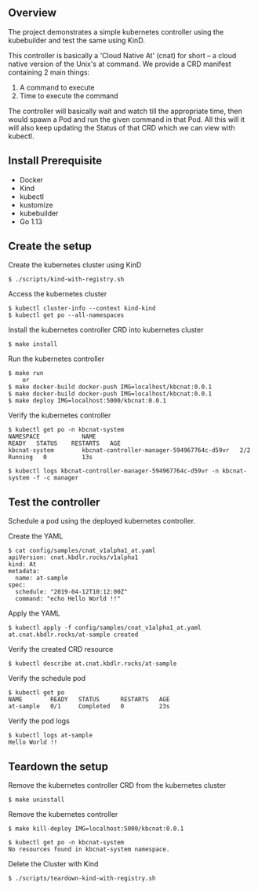 ## Overview

The project demonstrates a simple kubernetes controller using the kubebuilder and test the same using KinD.

This controller is basically a 'Cloud Native At' (cnat) for short – a cloud native version of the Unix's at command. We provide a CRD manifest containing 2 main things:
1. A command to execute
2. Time to execute the command

The controller will basically wait and watch till the appropriate time, then would spawn a Pod and run the given command in that Pod. All this will it will also keep updating the Status of that CRD which we can view with kubectl.

## Install Prerequisite
- Docker
- Kind
- kubectl
- kustomize
- kubebuilder
- Go 1.13

## Create the setup

Create the kubernetes cluster using KinD

`$ ./scripts/kind-with-registry.sh`

Access the kubernetes cluster

```
$ kubectl cluster-info --context kind-kind
$ kubectl get po --all-namespaces
```

Install the kubernetes controller CRD into kubernetes cluster

`$ make install`

Run the kubernetes controller

```
$ make run
	or
$ make docker-build docker-push IMG=localhost/kbcnat:0.0.1
$ make docker-build docker-push IMG=localhost/kbcnat:0.0.1
$ make deploy IMG=localhost:5000/kbcnat:0.0.1
```

Verify the kubernetes controller

```
$ kubectl get po -n kbcnat-system 
NAMESPACE            NAME                                         READY   STATUS    RESTARTS   AGE
kbcnat-system        kbcnat-controller-manager-594967764c-d59vr   2/2     Running   0          13s

$ kubectl logs kbcnat-controller-manager-594967764c-d59vr -n kbcnat-system -f -c manager
```

## Test the controller
Schedule a pod using the deployed kubernetes controller.

Create the YAML

```
$ cat config/samples/cnat_v1alpha1_at.yaml
apiVersion: cnat.kbdlr.rocks/v1alpha1
kind: At
metadata:
  name: at-sample
spec:
  schedule: "2019-04-12T10:12:00Z"
  command: "echo Hello World !!"
```

Apply the YAML

```
$ kubectl apply -f config/samples/cnat_v1alpha1_at.yaml
at.cnat.kbdlr.rocks/at-sample created
```

Verify the created CRD resource

`$ kubectl describe at.cnat.kbdlr.rocks/at-sample`

Verify the schedule pod

```
$ kubectl get po
NAME        READY   STATUS      RESTARTS   AGE
at-sample   0/1     Completed   0          23s
```

Verify the pod logs
```
$ kubectl logs at-sample
Hello World !!
```

## Teardown the setup
Remove the kubernetes controller CRD from the kubernetes cluster

`$ make uninstall`

Remove the kubernetes controller

```
$ make kill-deploy IMG=localhost:5000/kbcnat:0.0.1

$ kubectl get po -n kbcnat-system
No resources found in kbcnat-system namespace.
```

Delete the Cluster with Kind

`$ ./scripts/teardown-kind-with-registry.sh`
